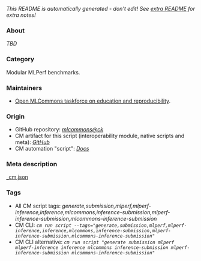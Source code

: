 *This README is automatically generated - don't edit! See [extra README](README-extra.md) for extra notes!*

### About

*TBD*

### Category

Modular MLPerf benchmarks.

### Maintainers

* [Open MLCommons taskforce on education and reproducibility](https://github.com/mlcommons/ck/blob/master/docs/mlperf-education-workgroup.md).

### Origin

* GitHub repository: *[mlcommons@ck](https://github.com/mlcommons/ck/tree/master/cm-mlops)*
* CM artifact for this script (interoperability module, native scripts and meta): *[GitHub](https://github.com/mlcommons/ck/tree/master/cm-mlops/script/generate-mlperf-inference-submission)*
* CM automation "script": *[Docs](https://github.com/octoml/ck/blob/master/docs/list_of_automations.md#script)*


### Meta description
[_cm.json](_cm.json)


### Tags
* All CM script tags: *generate,submission,mlperf,mlperf-inference,inference,mlcommons,inference-submission,mlperf-inference-submission,mlcommons-inference-submission*
* CM CLI: *`cm run script --tags="generate,submission,mlperf,mlperf-inference,inference,mlcommons,inference-submission,mlperf-inference-submission,mlcommons-inference-submission"`*
* CM CLI alternative: *`cm run script "generate submission mlperf mlperf-inference inference mlcommons inference-submission mlperf-inference-submission mlcommons-inference-submission"`*
